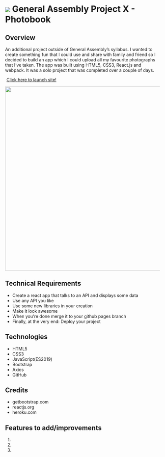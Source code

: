 # ![](https://ga-dash.s3.amazonaws.com/production/assets/logo-9f88ae6c9c3871690e33280fcf557f33.png) General Assembly Project X - Photobook
## Overview
An additional project outside of General Assembly’s syllabus. I wanted to create something fun that I could use and share with family and friend so I decided to build an app which I could upload all my favourite photographs that I’ve taken. The app was built using HTML5, CSS3, React.js and webpack. It was a solo project that was completed over a couple of days.
  
  <img src="https://cdn0.iconfinder.com/data/icons/entypo/80/link5-512.png" height="0.5" /> [Click here to launch site!](/)

<img src="" height="600" />

## Technical Requirements

* Create a react app that talks to an API and displays some data
* Use any API you like
* Use some new libraries in your creation
* Make it look awesome
* When you're done merge it to your github pages branch
* Finally, at the very end: Deploy your project

## Technologies
* HTML5
* CSS3
* JavaScript(ES2019)
* Bootstrap
* Axios
* GitHub


## Credits
* getbootstrap.com
* reactjs.org
* heroku.com


## Features to add/improvements
1. 
2. 
3. 


